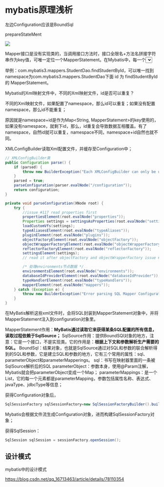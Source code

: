 # mybatis原理浅析

左边Configuration应该是BoundSql



prepareStateMent

![](D:\Work\TyporaNotes\note\mybatis\pict\mybatis原理浅析.png)

Mapper接口是没有实现类的，当调用接口方法时，接口全限名+方法名拼接字符串作为key值，可唯一定位一个MapperStatement。在Mybatis中，每一个<select>、<insert>、<update>、<delete>标签，都会被解析为一个MapperStatement对象。

举例：com.mybatis3.mappers.StudentDao.findStudentById，可以唯一找到namespace为com.mybatis3.mappers.StudentDao下面 id 为 findStudentById 的 MapperStatement。

Mybatis的Xml映射文件中，不同的Xml映射文件，id是否可以重复？

不同的Xml映射文件，如果配置了namespace，那么id可以重复；如果没有配置namespace，那么id不能重复；

原因就是namespace+id是作为Map<String, MapperStatement>的key使用的，如果没有namespace，就剩下id，那么，id重复会导致数据互相覆盖。有了namespace，自然id就可以重复，namespace不同，namespace+id自然也就不同。







XMLConfigBuilder读取Xml配置文件，并缓存至Configuration中；

```java
// XMLConfigBuilder类
public Configuration parse() {
    if (parsed) {
        throw new BuilderException("Each XMLConfigBuilder can only be used once.");
    }
    parsed = true;
    parseConfiguration(parser.evalNode("/configuration"));
    return configuration;
}

private void parseConfiguration(XNode root) {
    try {
        //issue #117 read properties first
        propertiesElement(root.evalNode("properties"));
        Properties settings = settingsAsProperties(root.evalNode("settings"));
        loadCustomVfs(settings);
        typeAliasesElement(root.evalNode("typeAliases"));
        pluginElement(root.evalNode("plugins"));
        objectFactoryElement(root.evalNode("objectFactory"));
        objectWrapperFactoryElement(root.evalNode("objectWrapperFactory"));
        reflectorFactoryElement(root.evalNode("reflectorFactory"));
        settingsElement(settings);
        // read it after objectFactory and objectWrapperFactory issue #631

        /* 处理environments节点数据 */
        environmentsElement(root.evalNode("environments"));
        databaseIdProviderElement(root.evalNode("databaseIdProvider"));
        typeHandlerElement(root.evalNode("typeHandlers"));
        mapperElement(root.evalNode("mappers"));
    } catch (Exception e) {
        throw new BuilderException("Error parsing SQL Mapper Configuration. Cause: " + e, e);
    }
}
```

在MyBatis解析这些xml文件时，会将SQL封装到MapperStatement对象中，并将MapperStatement注入到configuration对象里。

MapperStatement作用：**MyBatis通过读取它来获得某条SQL配置的所有信息，读取过程依赖于SqlSource；**
SqlSource作用：提供BoundSQl对象的地方，注意：它是一个接口，不是实现类。它的作用是：**根据上下文和参数解析生产需要的SQL。**
BoundSql：结果对象，也就是SqlSource通过对SQL和参数的联合解析得到的SQL和参数，它是建立SQL和参数的地方，它有三个常用的属性：sql、parameterObject和parameterMapperings。
	sql：书写在映射器里面的一条被SqlSource解析后的SQL
	parameterObject：参数本身，使用@Param注解，Mybatis就会把parameterObject变成一个Map；
	parameterMappings：是一个List，它的每一个元素都是parameterMapping，参数包括属性名称、表达式、javaType、jdbcType等信息；

获得Configuration对象后，

```java
SqlSessionFactory sqlSessionFactory=new SqlSessionFactoryBuilder().build(inputStream);
```

Mybatis会根据文件流生成Configuration对象，进而构建SqlSessionFactory对象；



获得SqlSession：

```java
SqlSession sqlSession = sessionFactory.openSession();
```







## 设计模式

mybatis中的设计模式

https://blog.csdn.net/qq_16713463/article/details/78110354

